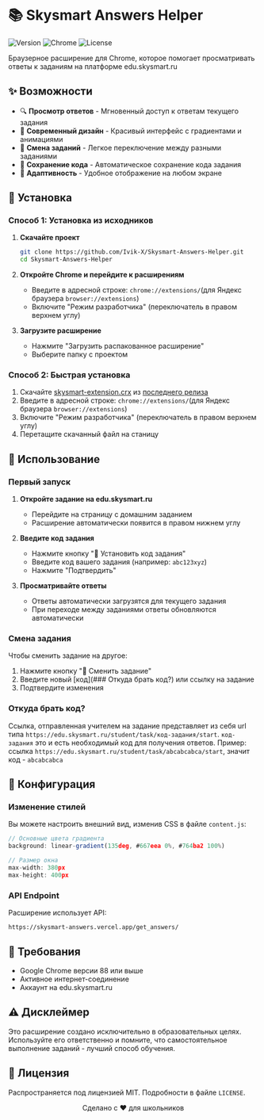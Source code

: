 # 📚 Skysmart Answers Helper

![Version](https://img.shields.io/badge/version-2.0-blue.svg)
![Chrome](https://img.shields.io/badge/Chrome-Extension-green.svg)
![License](https://img.shields.io/badge/license-MIT-yellow.svg)

Браузерное расширение для Chrome, которое помогает просматривать ответы к заданиям на платформе edu.skysmart.ru

## ✨ Возможности

- 🔍 **Просмотр ответов** - Мгновенный доступ к ответам текущего задания
- 🎨 **Современный дизайн** - Красивый интерфейс с градиентами и анимациями
- 🔄 **Смена заданий** - Легкое переключение между разными заданиями
- 💾 **Сохранение кода** - Автоматическое сохранение кода задания
- 📱 **Адаптивность** - Удобное отображение на любом экране

## 🚀 Установка

### Способ 1: Установка из исходников

1. **Скачайте проект**
   ```bash
   git clone https://github.com/Ivik-X/Skysmart-Answers-Helper.git
   cd Skysmart-Answers-Helper
   ```

2. **Откройте Chrome и перейдите к расширениям**
   - Введите в адресной строке: `chrome://extensions/`(для Яндекс браузера `browser://extensions`)
   - Включите "Режим разработчика" (переключатель в правом верхнем углу)

3. **Загрузите расширение**
   - Нажмите "Загрузить распакованное расширение"
   - Выберите папку с проектом

### Способ 2: Быстрая установка

1. Скачайте [skysmart-extension.crx](https://github.com/Ivik-X/Skysmart-Answers-Helper/releases/download/1.0/skysmart-extension.crx) из [последнего релиза](https://github.com/yourusername/skysmart-extension/releases)
2. Введите в адресной строке: `chrome://extensions/`(для Яндекс браузера `browser://extensions`)
3. Включите "Режим разработчика" (переключатель в правом верхнем углу)
4. Перетащите скачанный файл на станицу

## 📖 Использование

### Первый запуск

1. **Откройте задание на edu.skysmart.ru**
   - Перейдите на страницу с домашним заданием
   - Расширение автоматически появится в правом нижнем углу

2. **Введите код задания**
   - Нажмите кнопку "🔄 Установить код задания"
   - Введите код вашего задания (например: `abc123xyz`)
   - Нажмите "Подтвердить"

3. **Просматривайте ответы**
   - Ответы автоматически загрузятся для текущего задания
   - При переходе между заданиями ответы обновляются автоматически

### Смена задания

Чтобы сменить задание на другое:
1. Нажмите кнопку "🔄 Сменить задание"
2. Введите новый [код](### Откуда брать код?) или ссылку на задание
3. Подтвердите изменения

### Откуда брать код?
Ссылка, отправленная учителем на задание представляет из себя url типа `https://edu.skysmart.ru/student/task/код-задания/start`. `код-задания` это и есть необходимый код для получения ответов. Пример: ссылка `https://edu.skysmart.ru/student/task/abcabcabca/start`, значит код - `abcabcabca`

## 🔧 Конфигурация

### Изменение стилей

Вы можете настроить внешний вид, изменив CSS в файле `content.js`:

```javascript
// Основные цвета градиента
background: linear-gradient(135deg, #667eea 0%, #764ba2 100%)

// Размер окна
max-width: 380px
max-height: 400px
```

### API Endpoint

Расширение использует API:
```
https://skysmart-answers.vercel.app/get_answers/
```

## 📝 Требования

- Google Chrome версии 88 или выше
- Активное интернет-соединение
- Аккаунт на edu.skysmart.ru

## ⚠️ Дисклеймер

Это расширение создано исключительно в образовательных целях. Используйте его ответственно и помните, что самостоятельное выполнение заданий - лучший способ обучения.

## 📄 Лицензия

Распространяется под лицензией MIT. Подробности в файле `LICENSE`.

<div align="center">
  Сделано с ❤️ для школьников
</div>
